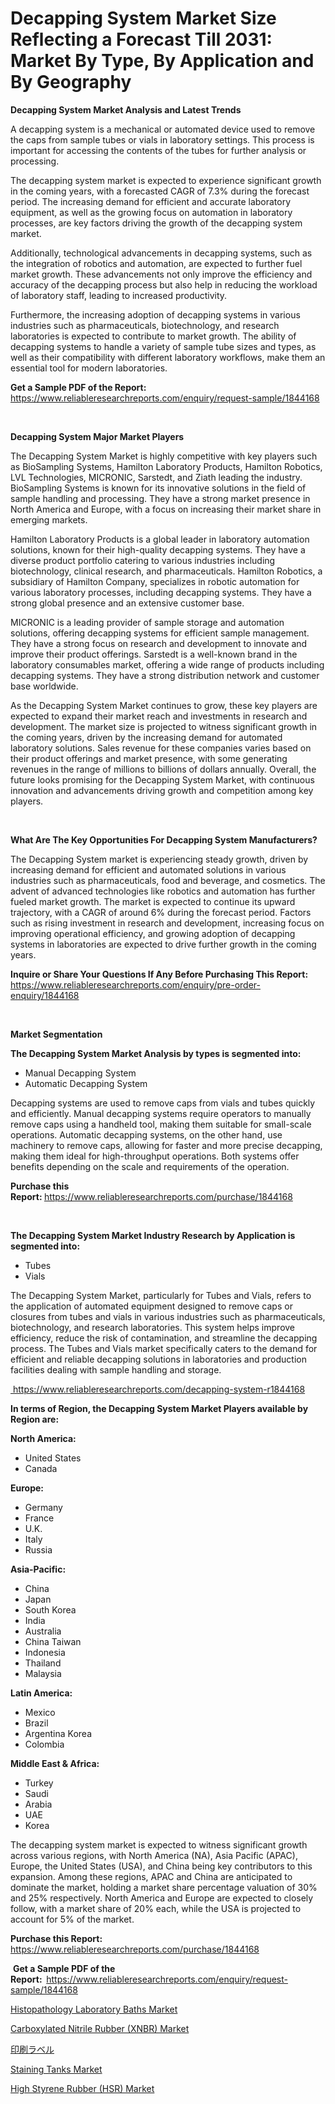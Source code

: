 <p><h1>Decapping System Market Size Reflecting a Forecast Till 2031: Market By Type, By Application and By Geography</h1></p><p><strong>Decapping System Market Analysis and Latest Trends</strong></p>
<p><p>A decapping system is a mechanical or automated device used to remove the caps from sample tubes or vials in laboratory settings. This process is important for accessing the contents of the tubes for further analysis or processing. </p><p>The decapping system market is expected to experience significant growth in the coming years, with a forecasted CAGR of 7.3% during the forecast period. The increasing demand for efficient and accurate laboratory equipment, as well as the growing focus on automation in laboratory processes, are key factors driving the growth of the decapping system market.</p><p>Additionally, technological advancements in decapping systems, such as the integration of robotics and automation, are expected to further fuel market growth. These advancements not only improve the efficiency and accuracy of the decapping process but also help in reducing the workload of laboratory staff, leading to increased productivity.</p><p>Furthermore, the increasing adoption of decapping systems in various industries such as pharmaceuticals, biotechnology, and research laboratories is expected to contribute to market growth. The ability of decapping systems to handle a variety of sample tube sizes and types, as well as their compatibility with different laboratory workflows, make them an essential tool for modern laboratories.</p></p>
<p><strong>Get a Sample PDF of the Report:&nbsp;</strong> <a href="https://www.reliableresearchreports.com/enquiry/request-sample/1844168">https://www.reliableresearchreports.com/enquiry/request-sample/1844168</a></p>
<p>&nbsp;</p>
<p><strong>Decapping System Major Market Players</strong></p>
<p><p>The Decapping System Market is highly competitive with key players such as BioSampling Systems, Hamilton Laboratory Products, Hamilton Robotics, LVL Technologies, MICRONIC, Sarstedt, and Ziath leading the industry. BioSampling Systems is known for its innovative solutions in the field of sample handling and processing. They have a strong market presence in North America and Europe, with a focus on increasing their market share in emerging markets.</p><p>Hamilton Laboratory Products is a global leader in laboratory automation solutions, known for their high-quality decapping systems. They have a diverse product portfolio catering to various industries including biotechnology, clinical research, and pharmaceuticals. Hamilton Robotics, a subsidiary of Hamilton Company, specializes in robotic automation for various laboratory processes, including decapping systems. They have a strong global presence and an extensive customer base.</p><p>MICRONIC is a leading provider of sample storage and automation solutions, offering decapping systems for efficient sample management. They have a strong focus on research and development to innovate and improve their product offerings. Sarstedt is a well-known brand in the laboratory consumables market, offering a wide range of products including decapping systems. They have a strong distribution network and customer base worldwide.</p><p>As the Decapping System Market continues to grow, these key players are expected to expand their market reach and investments in research and development. The market size is projected to witness significant growth in the coming years, driven by the increasing demand for automated laboratory solutions. Sales revenue for these companies varies based on their product offerings and market presence, with some generating revenues in the range of millions to billions of dollars annually. Overall, the future looks promising for the Decapping System Market, with continuous innovation and advancements driving growth and competition among key players.</p></p>
<p>&nbsp;</p>
<p><strong>What Are The Key Opportunities For Decapping System Manufacturers?</strong></p>
<p><p>The Decapping System market is experiencing steady growth, driven by increasing demand for efficient and automated solutions in various industries such as pharmaceuticals, food and beverage, and cosmetics. The advent of advanced technologies like robotics and automation has further fueled market growth. The market is expected to continue its upward trajectory, with a CAGR of around 6% during the forecast period. Factors such as rising investment in research and development, increasing focus on improving operational efficiency, and growing adoption of decapping systems in laboratories are expected to drive further growth in the coming years.</p></p>
<p><strong>Inquire or Share Your Questions If Any Before Purchasing This Report:</strong> <a href="https://www.reliableresearchreports.com/enquiry/pre-order-enquiry/1844168">https://www.reliableresearchreports.com/enquiry/pre-order-enquiry/1844168</a></p>
<p>&nbsp;</p>
<p><strong>Market Segmentation</strong></p>
<p><strong>The Decapping System Market Analysis by types is segmented into:</strong></p>
<p><ul><li>Manual Decapping System</li><li>Automatic Decapping System</li></ul></p>
<p><p>Decapping systems are used to remove caps from vials and tubes quickly and efficiently. Manual decapping systems require operators to manually remove caps using a handheld tool, making them suitable for small-scale operations. Automatic decapping systems, on the other hand, use machinery to remove caps, allowing for faster and more precise decapping, making them ideal for high-throughput operations. Both systems offer benefits depending on the scale and requirements of the operation.</p></p>
<p><strong>Purchase this Report:&nbsp;</strong><a href="https://www.reliableresearchreports.com/purchase/1844168">https://www.reliableresearchreports.com/purchase/1844168</a></p>
<p>&nbsp;</p>
<p><strong>The Decapping System Market Industry Research by Application is segmented into:</strong></p>
<p><ul><li>Tubes</li><li>Vials</li></ul></p>
<p><p>The Decapping System Market, particularly for Tubes and Vials, refers to the application of automated equipment designed to remove caps or closures from tubes and vials in various industries such as pharmaceuticals, biotechnology, and research laboratories. This system helps improve efficiency, reduce the risk of contamination, and streamline the decapping process. The Tubes and Vials market specifically caters to the demand for efficient and reliable decapping solutions in laboratories and production facilities dealing with sample handling and storage.</p></p>
<p><a href="https://www.reliableresearchreports.com/decapping-system-r1844168">&nbsp;https://www.reliableresearchreports.com/decapping-system-r1844168</a></p>
<p><strong>In terms of Region, the Decapping System Market Players available by Region are:</strong></p>
<p>
    <p> <strong> North America: </strong>
        <ul>
            <li>United States</li>
            <li>Canada</li>
        </ul>
        </p> 
    <p> <strong> Europe: </strong>
        <ul>
            <li>Germany</li>
            <li>France</li>
            <li>U.K.</li>
            <li>Italy</li>
            <li>Russia</li>
        </ul>
        </p> 
    <p> <strong> Asia-Pacific: </strong>
        <ul>
            <li>China</li>
            <li>Japan</li>
            <li>South Korea</li>
            <li>India</li>
            <li>Australia</li>
            <li>China Taiwan</li>
            <li>Indonesia</li>
            <li>Thailand</li>
            <li>Malaysia</li>
        </ul>
        </p> 
    <p> <strong> Latin America: </strong>
        <ul>
            <li>Mexico</li>
            <li>Brazil</li>
            <li>Argentina Korea</li>
            <li>Colombia</li>
        </ul>
        </p> 
    <p> <strong> Middle East & Africa: </strong>
        <ul>
            <li>Turkey</li>
            <li>Saudi</li>
            <li>Arabia</li>
            <li>UAE</li>
            <li>Korea</li>
        </ul>
    </p>
    </p>
<p><p>The decapping system market is expected to witness significant growth across various regions, with North America (NA), Asia Pacific (APAC), Europe, the United States (USA), and China being key contributors to this expansion. Among these regions, APAC and China are anticipated to dominate the market, holding a market share percentage valuation of 30% and 25% respectively. North America and Europe are expected to closely follow, with a market share of 20% each, while the USA is projected to account for 5% of the market.</p></p>
<p><strong>Purchase this Report: </strong><a href="https://www.reliableresearchreports.com/purchase/1844168">https://www.reliableresearchreports.com/purchase/1844168</a></p>
<p>&nbsp;<strong>Get a Sample PDF of the Report:&nbsp;&nbsp;</strong><a href="https://www.reliableresearchreports.com/enquiry/request-sample/1844168">https://www.reliableresearchreports.com/enquiry/request-sample/1844168</a></p>
<p><strong></strong></p>
<p><p><a href="https://github.com/RyleeBauch2023/Market-Research-Report-List-1/blob/main/histopathology-laboratory-baths-market.md">Histopathology Laboratory Baths Market</a></p><p><a href="https://issuu.com/reportprime-2/docs/carboxylated-nitrile-rubber-xnbr-market-size-2030.">Carboxylated Nitrile Rubber (XNBR) Market</a></p><p><a href="https://github.com/kegley4963/Market-Research-Report-List-1/blob/main/869465451988.md">印刷ラベル</a></p><p><a href="https://github.com/Sarissaschmalingtr6fz2739/Market-Research-Report-List-2/blob/main/staining-tanks-market.md">Staining Tanks Market</a></p><p><a href="https://issuu.com/reportprime-2/docs/high-styrene-rubber-hsr-market-size-2030.pptx">High Styrene Rubber (HSR) Market</a></p></p>
